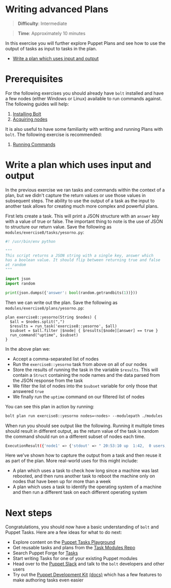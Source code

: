 # Writing advanced Plans

> **Difficulty**: Intermediate

> **Time**: Approximately 10 minutes

In this exercise you will further explore Puppet Plans and see how to use the output of tasks as input to tasks in the plan.

- [Write a plan which uses input and output](#write-a-plan-which-uses-input-and-output)

# Prerequisites

For the following exercises you should already have `bolt` installed and have a few nodes (either Windows or Linux) available to run commands against. The following guides will help:

1. [Installing Bolt](../1-installing-bolt)
1. [Acquiring nodes](../2-acquiring-nodes)

It is also useful to have some familiarity with writing and running Plans with `bolt`. The following exercise is recommended:

1. [Running Commands](../7-writing-plans)

# Write a plan which uses input and output

In the previous exercise we ran tasks and commands within the context of a plan, but we didn't capture the return values or use those values in subsequent steps. The ability to use the output of a task as the input to another task allows for creating much more complex and powerful plans.

First lets create a task. This will print a JSON structure with an `answer` key with a value of true or false. The important thing to note is the use of JSON to structure our return value. Save the following as `modules/exercise8/tasks/yesorno.py`:

```python
#! /usr/bin/env python

"""
This script returns a JSON string with a single key, answer which
has a boolean value. It should flip between returning true and false
at random
"""

import json
import random

print(json.dumps({'answer': bool(random.getrandbits(1))}))
```

Then we can write out the plan. Save the following as `modules/exercise8/plans/yesorno.pp`:

```puppet
plan exercise8::yesorno(String $nodes) {
  $all = $nodes.split(",")
  $results = run_task('exercise8::yesorno', $all)
  $subset = $all.filter |$node| { $results[$node][answer] == true }
  run_command("uptime", $subset)
}
```

In the above plan we:

* Accept a comma-separated list of nodes
* Run the `exercise8::yesorno` task from above on all of our nodes
* Store the results of running the task in the variable `$results`. This will contain a `Struct` containing the node names and the data parsed from the JSON response from the task
* We filter the list of nodes into the `$subset` variable for only those that answered `true`
* We finally run the `uptime` command on our filtered list of nodes

You can see this plan in action by running:

```bash
bolt plan run exercise8::yesorno nodes=<nodes> --modulepath ./modules
```

When run you should see output like the following. Running it multiple times should result in different output, as the return value of the task is random the command should run on a different subset of nodes each time.

```bash
ExecutionResult({'node1' => {'stdout' => " 20:53:10 up  1:42,  0 users,  load average: 0.60, 0.42, 0.21\n", 'stderr' => '', 'exit_code' => 0}, 'node2' => {'stdout' => " 20:53:10 up  1:42,  0 users,  load average: 0.60, 0.42, 0.21\n", 'stderr' => '', 'exit_code' => 0}})
```

Here we've shown how to capture the output from a task and then reuse it as part of the plan. More real-world uses for this might include:

* A plan which uses a task to check how long since a machine was last rebooted, and then runs another task to reboot the machine only on nodes that have been up for more than a week
* A plan which uses a task to identify the operating system of a machine and then run a different task on each different operating system

# Next steps

Congratulations, you should now have a basic understanding of `bolt` and Puppet Tasks. Here are a few ideas for what to do next:

* Explore content on the [Puppet Tasks Playground](https://github.com/puppetlabs/tasks-playground)
* Get reusable tasks and plans from the [Task Modules Repo](https://github.com/puppetlabs/task-modules)
* Search Puppet Forge for [Tasks](https://forge.puppet.com/modules?with_tasks=yes)
* Start writing Tasks for one of your existing Puppet modules
* Head over to the [Puppet Slack](https://slack.puppet.com/) and talk to the `bolt` developers and other users
* Try out the [Puppet Development Kit](https://puppet.com/download-puppet-development-kit) [(docs)](https://docs.puppet.com/pdk/latest/index.html) which has a few features to make authoring tasks even easier
